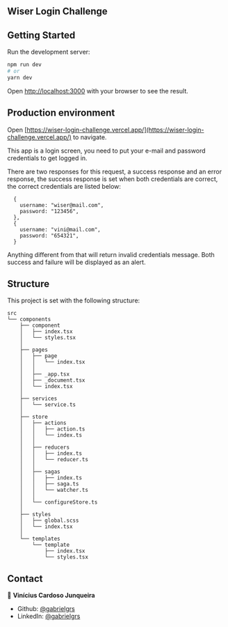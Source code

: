 ## Wiser Login Challenge

## Getting Started

Run the development server:

```bash
npm run dev
# or
yarn dev
```

Open [http://localhost:3000](http://localhost:3000) with your browser to see the result.

## Production environment

Open [https://wiser-login-challenge.vercel.app/](https://wiser-login-challenge.vercel.app/) to navigate.

This app is a login screen, you need to put your e-mail and password credentials to get logged in.

There are two responses for this request, a success response and an error response,
the success response is set when both credentials are correct, the correct credentials are listed below:

```
  {
    username: "wiser@mail.com",
    password: "123456",
  },
  {
    username: "vini@mail.com",
    password: "654321",
  }
```

Anything different from that will return invalid credentials message. Both success and failure will be displayed as an alert.

## Structure

This project is set with the following structure:

```
src
└── components
    ├── component
    │   ├── index.tsx
    │   └── styles.tsx
    │
    ├── pages
    │   ├── page
    │   │   └── index.tsx
    │   │
    │   ├── _app.tsx
    │   ├── _document.tsx
    │   └── index.tsx
    │
    ├── services
    │   └── service.ts
    │
    ├── store
    │   ├── actions
    │   │   ├── action.ts
    │   │   └── index.ts
    │   │
    │   ├── reducers
    │   │   ├── index.ts
    │   │   └── reducer.ts
    │   │
    │   ├── sagas
    │   │   ├── index.ts
    │   │   ├── saga.ts
    │   │   └── watcher.ts
    │   │
    │   └── configureStore.ts
    │
    ├── styles
    │   ├── global.scss
    │   └── index.tsx
    │
    └── templates
        └── template
            ├── index.tsx
            └── styles.tsx
```

## Contact

👤 **Vinícius Cardoso Junqueira**

- Github: [@gabrielgrs](https://github.com/vinikrdoso)
- LinkedIn: [@gabrielgrs](https://www.linkedin.com/in/viniciuscardosojunqueira/)
